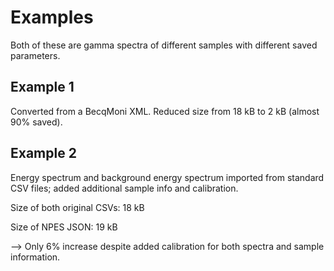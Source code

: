 # Examples

Both of these are gamma spectra of different samples with different saved parameters.

## Example 1

Converted from a BecqMoni XML. Reduced size from 18 kB to 2 kB (almost 90% saved).

## Example 2

Energy spectrum and background energy spectrum imported from standard CSV files; added additional sample info and calibration.

Size of both original CSVs: 18 kB

Size of NPES JSON: 19 kB

--> Only 6% increase despite added calibration for both spectra and sample information.


